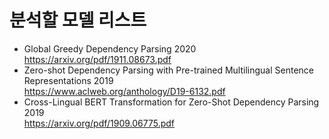 # 분석할 모델 리스트

- Global Greedy Dependency Parsing 2020 <br>
https://arxiv.org/pdf/1911.08673.pdf <br>
- Zero-shot Dependency Parsing with Pre-trained Multilingual Sentence Representations 2019 <br>
https://www.aclweb.org/anthology/D19-6132.pdf <br>
- Cross-Lingual BERT Transformation for Zero-Shot Dependency Parsing  2019 <br>
https://arxiv.org/pdf/1909.06775.pdf  
